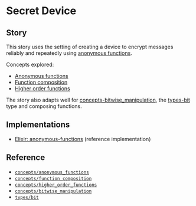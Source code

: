 # Secret Device

## Story

This story uses the setting of creating a device to encrypt messages reliably and repeatedly using [anonymous functions][concepts-anonymous_functions].

Concepts explored:

- [Anonymous functions][concepts-anonymous_functions]
- [Function composition][concepts-function_composition]
- [Higher order functions][concepts-higher_order_functions]

The story also adapts well for [concepts-bitwise_manipulation][concepts-bitwise_manipulation], the [types-bit][types-bit] type and composing functions.

## Implementations

- [Elixir: anonymous-functions][implementation-elixir] (reference implementation)

## Reference

- [`concepts/anonymous_functions`][concepts-anonymous_functions]
- [`concepts/function_composition`][concepts-function_composition]
- [`concepts/higher_order_functions`][concepts-higher_order_functions]
- [`concepts/bitwise_manipulation`][concepts-bitwise_manipulation]
- [`types/bit`][types-bit]

[implementation-elixir]: https://github.com/exercism/elixir/blob/main/exercises/concept/secrets/.docs/instructions.md
[concepts-anonymous_functions]: https://github.com/exercism/v3/blob/main/reference/concepts/anonymous_functions.md
[concepts-function_composition]: https://github.com/exercism/v3/blob/main/reference/concepts/function_composition.md
[concepts-higher_order_functions]: https://github.com/exercism/v3/blob/main/reference/concepts/higher_order_functions.md
[concepts-bitwise_manipulation]: https://github.com/exercism/v3/blob/main/reference/concepts/bitwise_manipulation.md
[types-bit]: https://github.com/exercism/v3/blob/main/reference/types/bit.md
